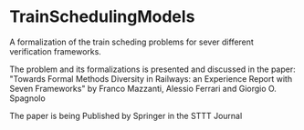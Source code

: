 # TrainSchedulingModels

A formalization of the train scheding problems for sever different 
verification frameworks.

The problem and its formalizations is presented and discussed in the
paper: 
   "Towards Formal Methods Diversity in Railways: an Experience Report with Seven Frameworks"
by Franco Mazzanti, Alessio Ferrari and Giorgio O. Spagnolo

The paper is being Published by Springer in the STTT Journal

